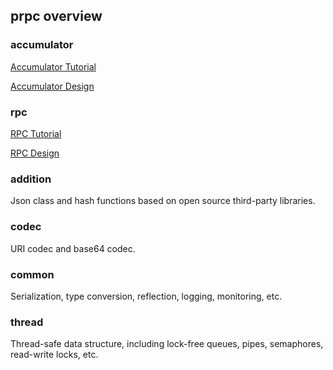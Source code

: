 ## prpc overview

### accumulator 

[Accumulator Tutorial](accumulator/README.md)

[Accumulator Design](accumulator/Design.md)

### rpc

[RPC Tutorial](rpc/README.md)

[RPC Design](rpc/Design.md)

### addition

Json class and hash functions based on open source third-party libraries.

### codec

URI codec and base64 codec.

### common

Serialization, type conversion, reflection, logging, monitoring, etc.

### thread

Thread-safe data structure, including lock-free queues, pipes, semaphores, read-write locks, etc.